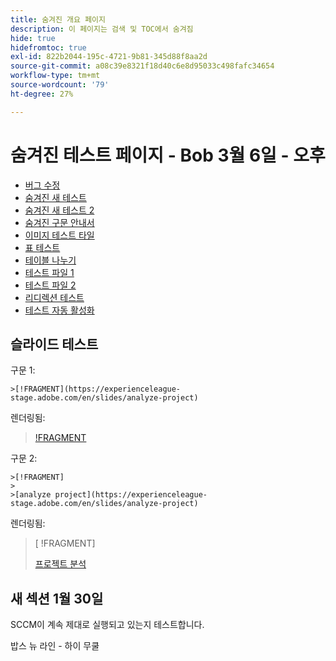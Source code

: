 ```yaml
---
title: 숨겨진 개요 페이지
description: 이 페이지는 검색 및 TOC에서 숨겨짐
hide: true
hidefromtoc: true
exl-id: 822b2044-195c-4721-9b81-345d88f8aa2d
source-git-commit: a08c39e8321f18d40c6e8d95033c498fafc34654
workflow-type: tm+mt
source-wordcount: '79'
ht-degree: 27%

---
```


# 숨겨진 테스트 페이지 - Bob 3월 6일 - 오후

+ [버그 수정](hidden/bug-fixes.md)
+ [숨겨진 새 테스트](hidden-new-test.md)
+ [숨겨진 새 테스트 2](hidden-new-test-2.md)
+ [숨겨진 구문 안내서](hidden/syntax-style-guide.md)
+ [이미지 테스트 타일](hidden/test-page.md)
+ [표 테스트](hidden/tables.md)
+ [테이블 나누기](hidden/table-breaks.md)
+ [테스트 파일 1](hidden/note-test.md)
+ [테스트 파일 2](hidden-test.md)
+ [리디렉션 테스트](hidden/test-redirection.md)
+ [테스트 자동 활성화](hidden/autoactivate.md)

## 슬라이드 테스트

구문 1:

```
>[!FRAGMENT](https://experienceleague-stage.adobe.com/en/slides/analyze-project)
```

렌더링됨:

>[ !FRAGMENT](https://experienceleague-stage.adobe.com/en/slides/analyze-project)


구문 2:

```
>[!FRAGMENT]
>
>[analyze project](https://experienceleague-stage.adobe.com/en/slides/analyze-project)
```

렌더링됨:

>[ !FRAGMENT]
>
>[프로젝트 분석](https://experienceleague-stage.adobe.com/en/slides/analyze-project)



## 새 섹션 1월 30일

SCCM이 계속 제대로 실행되고 있는지 테스트합니다.

밥스 뉴 라인 - 하이 무쿨
